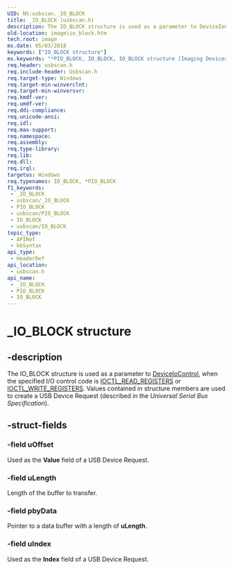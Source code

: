 ```yaml
---
UID: NS:usbscan._IO_BLOCK
title: _IO_BLOCK (usbscan.h)
description: The IO_BLOCK structure is used as a parameter to DeviceIoControl, when the specified I/O control code is IOCTL_READ_REGISTERS or IOCTL_WRITE_REGISTERS.
old-location: image\io_block.htm
tech.root: image
ms.date: 05/03/2018
keywords: ["IO_BLOCK structure"]
ms.keywords: "*PIO_BLOCK, IO_BLOCK, IO_BLOCK structure [Imaging Devices], PIO_BLOCK, PIO_BLOCK structure pointer [Imaging Devices], _IO_BLOCK, image.io_block, stifnc_94187a6f-5c01-4d4a-a852-469f93d891b9.xml, usbscan/IO_BLOCK, usbscan/PIO_BLOCK"
req.header: usbscan.h
req.include-header: Usbscan.h
req.target-type: Windows
req.target-min-winverclnt: 
req.target-min-winversvr: 
req.kmdf-ver: 
req.umdf-ver: 
req.ddi-compliance: 
req.unicode-ansi: 
req.idl: 
req.max-support: 
req.namespace: 
req.assembly: 
req.type-library: 
req.lib: 
req.dll: 
req.irql: 
targetos: Windows
req.typenames: IO_BLOCK, *PIO_BLOCK
f1_keywords:
 - _IO_BLOCK
 - usbscan/_IO_BLOCK
 - PIO_BLOCK
 - usbscan/PIO_BLOCK
 - IO_BLOCK
 - usbscan/IO_BLOCK
topic_type:
 - APIRef
 - kbSyntax
api_type:
 - HeaderDef
api_location:
 - usbscan.h
api_name:
 - _IO_BLOCK
 - PIO_BLOCK
 - IO_BLOCK
---
```


# _IO_BLOCK structure


## -description

The IO_BLOCK structure is used as a parameter to <a href="/windows/win32/api/ioapiset/nf-ioapiset-deviceiocontrol">DeviceIoControl</a>, when the specified I/O control code is <a href="/windows-hardware/drivers/ddi/usbscan/ni-usbscan-ioctl_read_registers">IOCTL_READ_REGISTERS</a> or <a href="/windows-hardware/drivers/ddi/usbscan/ni-usbscan-ioctl_write_registers">IOCTL_WRITE_REGISTERS</a>. Values contained in structure members are used to create a USB Device Request (described in the <i>Universal Serial Bus Specification</i>).

## -struct-fields

### -field uOffset

Used as the <b>Value</b> field of a USB Device Request.

### -field uLength

Length of the buffer to transfer.

### -field pbyData

Pointer to a data buffer with a length of <b>uLength</b>.

### -field uIndex

Used as the <b>Index</b> field of a USB Device Request.

